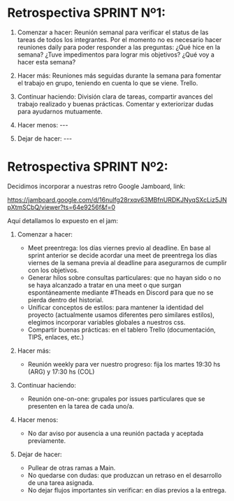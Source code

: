 # Retrospectiva SPRINT Nº1:

1. Comenzar a hacer: Reunión semanal para verificar el status de las tareas de todos los integrantes.
Por el momento no es necesario hacer reuniones daily para poder responder a las preguntas:
¿Qué hice en la semana?
¿Tuve impedimentos para lograr mis objetivos?
¿Qué voy a hacer esta semana?

2. Hacer más: Reuniones más seguidas durante la semana para fomentar el trabajo en grupo, teniendo en cuenta lo que se viene. Trello.

3. Continuar haciendo: División clara de tareas, compartir avances del trabajo realizado y buenas prácticas. Comentar y exteriorizar dudas para ayudarnos mutuamente.

4. Hacer menos: ---

5. Dejar de hacer: ---

# Retrospectiva SPRINT Nº2:

Decidimos incorporar a nuestras retro Google Jamboard, link:

https://jamboard.google.com/d/16nulfg28rxqv63MBfnURDKJNyqSXcLiz5JNpXtmSCbQ/viewer?ts=64e9256f&f=0

Aquí detallamos lo expuesto en el jam:

1. Comenzar a hacer:

    - Meet preentrega: los días viernes previo al deadline. En base al sprint anterior se decide acordar una meet de preentrega los días viernes de la semana previa al deadline para asegurarnos de cumplir con los objetivos.
    - Generar hilos sobre consultas particulares: que no hayan sido o no se haya alcanzado a tratar en una meet o que surgan espontáneamente mediante #Theads en Discord para que no se pierda dentro del historial.
    - Unificar conceptos de estilos: para mantener la identidad del proyecto (actualmente usamos diferentes pero similares estilos), elegimos incorporar variables globales a nuestros css.
    - Compartir buenas prácticas: en el tablero Trello (documentación, TIPS, enlaces, etc.)

2. Hacer más: 

    - Reunión weekly para ver nuestro progreso: fija los martes 19:30 hs (ARG) y 17:30 hs (COL)

3. Continuar haciendo: 
   
    - Reunión one-on-one: grupales por issues particulares que se presenten en la tarea de cada uno/a.

4. Hacer menos:

    - No dar aviso por ausencia a una reunión pactada y aceptada previamente.

5. Dejar de hacer:

    - Pullear de otras ramas a Main.
    - No quedarse con dudas: que produzcan un retraso en el desarrollo de una tarea asignada.
    - No dejar flujos importantes sin verificar: en días previos a la entrega.